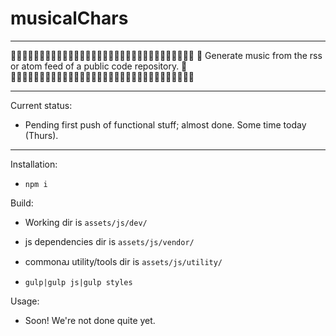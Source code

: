 # musicalChars

----

🎵🎵🎵🎵🎵🎵🎵🎵🎵🎵🎵🎵🎵🎵🎵🎵🎵🎵🎵🎵🎵🎵🎵🎵🎵🎵🎵🎵🎵🎵🎵🎵
🎵 Generate music from the rss or atom feed of a public code repository. 🎵
🎵🎵🎵🎵🎵🎵🎵🎵🎵🎵🎵🎵🎵🎵🎵🎵🎵🎵🎵🎵🎵🎵🎵🎵🎵🎵🎵🎵🎵🎵🎵🎵

----

Current status:

- Pending first push of functional stuff; almost done. Some time today (Thurs).

----

Installation:

- `npm i`

Build:

- Working dir is `assets/js/dev/`
- js dependencies dir is `assets/js/vendor/`
- commonꜷ utility/tools dir is `assets/js/utility/`

- `gulp|gulp js|gulp styles`

Usage:

- Soon! We're not done quite yet.

